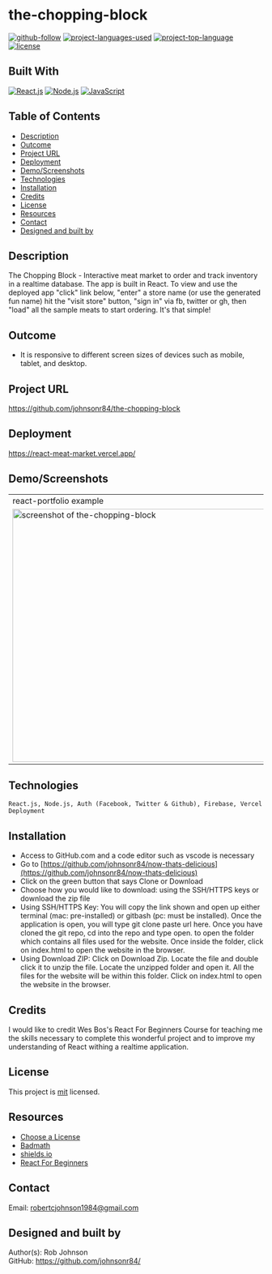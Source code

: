# the-chopping-block

[![github-follow](https://img.shields.io/github/followers/johnsonr84.svg?style=social&label=Follow&maxAge=2592000)](https://github.com/johnsonr84)
[![project-languages-used](https://img.shields.io/github/languages/count/johnsonr84/the-chopping-block?color=orange)](https://github.com/johnsonr84/the-chopping-block)
[![project-top-language](https://img.shields.io/github/languages/top/johnsonr84/the-chopping-block?color=yellow)](https://github.com/johnsonr84/the-chopping-block)
[![license](https://img.shields.io/badge/license-mit-brightgreen.svg)](https://choosealicense.com/licenses/mit/)

## Built With

[![React.js](https://img.shields.io/badge/React-20232A?style=for-the-badge&logo=react&logoColor=61DAFB)](https://reactjs.org/)
[![Node.js](https://img.shields.io/badge/Node.js-43853D?style=for-the-badge&logo=node.js&logoColor=white)](https://nodejs.org/en/)
[![JavaScript](https://img.shields.io/badge/JavaScript-323330?style=for-the-badge&logo=javascript&logoColor=F7DF1E)](https://www.javascript.com/)

## Table of Contents

- [Description](#Description)
- [Outcome](#Outcome)
- [Project URL](#Project-URL)
- [Deployment](#Deployment)
- [Demo/Screenshots](#Demo/Screenshots)
- [Technologies](#Technologies)
- [Installation](#Installation)
- [Credits](#Credits)
- [License](#License)
- [Resources](#Resources)
- [Contact](#Contact)
- [Designed and built by](#Designed-and-built-by)

## Description

The Chopping Block - Interactive meat market to order and track inventory in a realtime database. The app is built in React. To view and use the deployed app "click" link below, "enter" a store name (or use the generated fun name) hit the "visit store" button, "sign in" via fb, twitter or gh, then "load" all the sample meats to start ordering. It's that simple!

## Outcome

- It is responsive to different screen sizes of devices such as mobile, tablet, and desktop.

## Project URL

https://github.com/johnsonr84/the-chopping-block

## Deployment

https://react-meat-market.vercel.app/

<!-- - [https://johnsonr84.github.io/react-portfolio/](https://johnsonr84.github.io/react-portfolio/) -->

## Demo/Screenshots

  <table>
    <tr>
      <td>react-portfolio example</td>
    </tr>
    <tr>
    <!-- <td><video playsinline="" src="https://player.vimeo.com/external/214724905.hd.mp4?s=5cd8253c819177881cc44457e4e6784c626a2599&amp;profile_id=174" muted="" autoplay="" loop="" height=400></video></td> -->
      <td><img src="../chopping-block.png" height=500 alt="screenshot of the-chopping-block"></td>
    </tr>
  </table>

## Technologies

```
React.js, Node.js, Auth (Facebook, Twitter & Github), Firebase, Vercel Deployment
```

## Installation

- Access to GitHub.com and a code editor such as vscode is necessary
- Go to [https://github.com/johnsonr84/now-thats-delicious](https://github.com/johnsonr84/now-thats-delicious)
- Click on the green button that says Clone or Download
- Choose how you would like to download: using the SSH/HTTPS keys or download the zip file
- Using SSH/HTTPS Key: You will copy the link shown and open up either terminal (mac: pre-installed) or gitbash (pc: must be installed). Once the application is open, you will type git clone paste url here. Once you have cloned the git repo, cd into the repo and type open. to open the folder which contains all files used for the website. Once inside the folder, click on index.html to open the website in the browser.
- Using Download ZIP: Click on Download Zip. Locate the file and double click it to unzip the file. Locate the unzipped folder and open it. All the files for the website will be within this folder. Click on index.html to open the website in the browser.

## Credits

I would like to credit Wes Bos's React For Beginners Course for teaching me the skills necessary to complete this wonderful project and to improve my understanding of React withing a realtime application.

## License

This project is [mit](https://choosealicense.com/licenses/mit/) licensed.

## Resources

- [Choose a License](https://choosealicense.com/)
- [Badmath](https://img.shields.io/github/languages/top/nielsenjared/badmath)
- [shields.io](https://shields.io/)
- [React For Beginners](https://reactforbeginners.com/)

## Contact

Email: robertcjohnson1984@gmail.com

## Designed and built by

Author(s): Rob Johnson  
 GitHub: https://github.com/johnsonr84/

